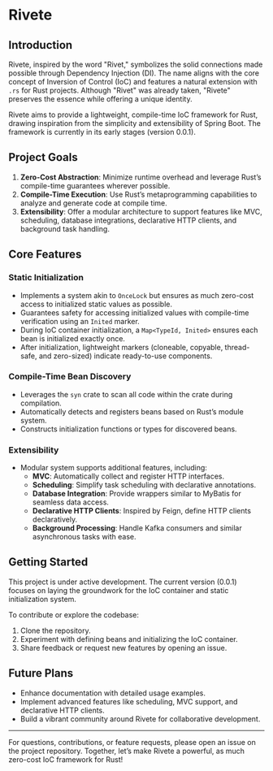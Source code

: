 # Rivete

## Introduction

Rivete, inspired by the word "Rivet," symbolizes the solid connections made possible through Dependency Injection (DI). The name aligns with the core concept of Inversion of Control (IoC) and features a natural extension with `.rs` for Rust projects. Although "Rivet" was already taken, "Rivete" preserves the essence while offering a unique identity.

Rivete aims to provide a lightweight, compile-time IoC framework for Rust, drawing inspiration from the simplicity and extensibility of Spring Boot. The framework is currently in its early stages (version 0.0.1).

## Project Goals

1. **Zero-Cost Abstraction**: Minimize runtime overhead and leverage Rust’s compile-time guarantees wherever possible.
2. **Compile-Time Execution**: Use Rust’s metaprogramming capabilities to analyze and generate code at compile time.
3. **Extensibility**: Offer a modular architecture to support features like MVC, scheduling, database integrations, declarative HTTP clients, and background task handling.

## Core Features

### Static Initialization

- Implements a system akin to `OnceLock` but ensures as much zero-cost access to initialized static values as possible.
- Guarantees safety for accessing initialized values with compile-time verification using an `Inited` marker.
- During IoC container initialization, a `Map<TypeId, Inited>` ensures each bean is initialized exactly once.
- After initialization, lightweight markers (cloneable, copyable, thread-safe, and zero-sized) indicate ready-to-use components.

### Compile-Time Bean Discovery

- Leverages the `syn` crate to scan all code within the crate during compilation.
- Automatically detects and registers beans based on Rust’s module system.
- Constructs initialization functions or types for discovered beans.

### Extensibility

- Modular system supports additional features, including:
  - **MVC**: Automatically collect and register HTTP interfaces.
  - **Scheduling**: Simplify task scheduling with declarative annotations.
  - **Database Integration**: Provide wrappers similar to MyBatis for seamless data access.
  - **Declarative HTTP Clients**: Inspired by Feign, define HTTP clients declaratively.
  - **Background Processing**: Handle Kafka consumers and similar asynchronous tasks with ease.

## Getting Started

This project is under active development. The current version (0.0.1) focuses on laying the groundwork for the IoC container and static initialization system.

To contribute or explore the codebase:

1. Clone the repository.
2. Experiment with defining beans and initializing the IoC container.
3. Share feedback or request new features by opening an issue.

## Future Plans

- Enhance documentation with detailed usage examples.
- Implement advanced features like scheduling, MVC support, and declarative HTTP clients.
- Build a vibrant community around Rivete for collaborative development.

---

For questions, contributions, or feature requests, please open an issue on the project repository. Together, let’s make Rivete a powerful, as much zero-cost IoC framework for Rust!
